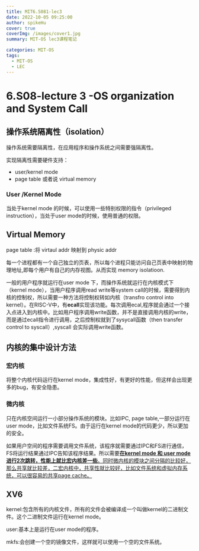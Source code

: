 ```yaml
---
title: MIT6.S081-lec3
date: 2022-10-05 09:25:00
author: spikeHu
cover: true
coverImg: /images/cover1.jpg
summary: MIT-OS lec3课程笔记

categories: MIT-OS
tags:
  - MIT-OS
  - LEC
---
```

# 6.S08-lecture 3 -OS organization and System Call

## 操作系统隔离性（isolation）

操作系统需要隔离性，在应用程序和操作系统之间需要强隔离性。

 实现隔离性需要硬件支持：

- user/kernel mode
- page table 或者说 virtual memory
<!--more-->
### User /Kernel Mode

当处于kernel mode 的时候，可以使用一些特别权限的指令（privileged instruction），当处于user mode的时候，使用普通的权限。

## Virtual Memory



page table :将 virtaul addr 映射到 physic addr

每一个进程都有一个自己独立的页表，所以每个进程只能访问自己页表中映射的物理地址,即每个用户有自己的内存视图。从而实现 memory isolatioon.

一般的用户程序就运行在user mode 下，而操作系统就运行在内核模式下（kernel mode），当用户程序调用read  write等system call的时候，需要得到内核的控制权，所以需要一种方法将控制权转如内核（transfro control into kernel）。在RISC-V中，有**ecall**实现该功能。每次调用ecal,程序就会通过一个接入点进入到内核中。比如用户程序调用write函数，并不是直接调用内核的write，而是通过ecall指令进行调用，之后控制权就到了sysycall函数（then transfer control to syscall）,syscall 会实际调用write函数。

## 内核的集中设计方法

### 宏内核

将整个内核代码运行在kernel mode，集成性好，有更好的性能，但这样会出现更多的bug，有安全隐患。

### 微内核

只在内核空间运行一小部分操作系统的模块。比如IPC, page table,一部分运行在user mode，比如文件系统FS。由于运行在kernel mode的代码更少，所以更加的安全。

如果用户空间的程序需要调用文件系统，该程序就需要通过IPC和FS进行通信，FS将运行结果通过IPC告知该程序结果。所以需要<u>**在kernel mode 和 user mode 进行2次跳转，性能上就比宏内核差一些**。同时微内核的模块之间分隔的比较好，那么共享就比较差，二宏内核中，共享性就比较好，比如文件系统和虚拟内存系统，可以很容易的共享page cache。</u>

## XV6

kernel:包含所有的内核文件，所有的文件会被编译成一个叫做kernel的二进制文件。这个二进制文件运行在kernel mode。

user:基本上是运行在user mode的程序。

mkfs:会创建一个空的镜像文件，这样就可以使用一个空的文件系统。 

